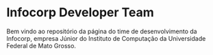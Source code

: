 # Infocorp Developer Team

Bem vindo ao repositório da página do time de desenvolvimento da Infocorp, 
empresa Júnior do Instituto de Computação da Universidade Federal de Mato Grosso.
